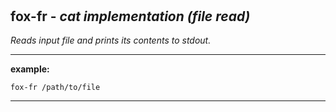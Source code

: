 ‎
=

## fox-fr - *cat implementation (file read)*

*Reads input file and prints its contents to stdout.*

------------------------------------------------------

**example:**

    fox-fr /path/to/file

------------------------------------------------------
